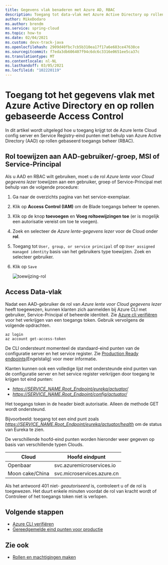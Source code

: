 ```yaml
---
title: Gegevens vlak benaderen met Azure AD, RBAC
description: Toegang tot data-vlak met Azure Active Directory op rollen gebaseerd toegangs beheer.
author: MikeDodaro
ms.author: brendm
ms.service: spring-cloud
ms.topic: how-to
ms.date: 02/04/2021
ms.custom: devx-track-java
ms.openlocfilehash: 2909d40fbc7cb5b310ea17f17a6e683ce47638ce
ms.sourcegitcommit: f7eda3db606407f94c6dc6c3316e0651ee5ca37c
ms.translationtype: MT
ms.contentlocale: nl-NL
ms.lasthandoff: 03/05/2021
ms.locfileid: "102220119"
---
```

# <a name="access-the-data-plane-with-azure-active-directory-and-role-based-access-control"></a>Toegang tot het gegevens vlak met Azure Active Directory en op rollen gebaseerde Access Control

In dit artikel wordt uitgelegd hoe u toegang krijgt tot de Azure lente Cloud config server en Service Registry-eind punten met behulp van Azure Active Directory (AAD) op rollen gebaseerd toegangs beheer (RBAC).

## <a name="assign-role-to-aad-usergroup-msi-or-service-principal"></a>Rol toewijzen aan AAD-gebruiker/-groep, MSI of Service-Principal

Als u AAD en RBAC wilt gebruiken, moet u de rol *Azure lente voor Cloud gegevens lezer* toewijzen aan een gebruiker, groep of Service-Principal met behulp van de volgende procedure:

1. Ga naar de overzichts pagina van het service-exemplaar.

2. Klik op **Access Control (IAM)** om de Blade toegangs beheer te openen.

3. Klik op de knop **toevoegen** en **Voeg roltoewijzingen toe** (er is mogelijk een autorisatie vereist om toe te voegen).

4. Zoek en selecteer de *Azure lente-gegevens lezer* voor de Cloud onder **rol**.
5. Toegang tot `User, group, or service principal` of op `User assigned managed identity` basis van het gebruikers type toewijzen. Zoek en selecteer gebruiker.  
6. Klik op `Save`

   ![toewijzing-rol](media/access-data-plane-aad-rbac/assign-data-reader-role.png)

## <a name="access-data-plane"></a>Access Data-vlak

Nadat een AAD-gebruiker de rol van *Azure lente voor Cloud gegevens lezer* heeft toegewezen, kunnen klanten zich aanmelden bij Azure CLI met gebruiker, Service-Principal of beheerde identiteit.  Zie [Azure cli verifiëren](https://docs.microsoft.com/cli/azure/authenticate-azure-cli) voor het verkrijgen van een toegangs token.  Gebruik vervolgens de volgende opdrachten.

```azurecli
az login
az account get-access-token
```

De CLI ondersteunt momenteel de standaard-eind punten van de configuratie server en het service register. Zie [Production Ready endpoints](https://docs.spring.io/spring-boot/docs/current/reference/htmlsingle/#production-ready-endpoints)(Engelstalig) voor meer informatie. 

Klanten kunnen ook een volledige lijst met ondersteunde eind punten van de configuratie server en het service register verkrijgen door toegang te krijgen tot eind punten:
* *https://SERVICE_NAME.Root_Endpoint/eureka/actuator/*
* *https://SERVICE_NAME.Root_Endpoint/config/actuator/* 

Het toegangs token in de header biedt autorisatie. Alleen de methode GET wordt ondersteund.

Bijvoorbeeld: toegang tot een eind punt zoals *https://SERVICE_NAME.Root_Endpoint/eureka/actuator/health* om de status van Eureka te zien.

De verschillende hoofd-eind punten worden hieronder weer gegeven op basis van verschillende typen Clouds.

| Cloud          | Hoofd eindpunt              |
| -------------- | -------------------------- |
| Openbaar         | svc.azuremicroservices.io  |
| Moon cake/China | svc.microservices.azure.cn |

Als het antwoord 401 niet- *geautoriseerd* is, controleert u of de rol is toegewezen.  Het duurt enkele minuten voordat de rol van kracht wordt of Controleer of het toegangs token niet is verlopen.

## <a name="next-steps"></a>Volgende stappen
* [Azure CLI verifiëren](https://docs.microsoft.com/cli/azure/authenticate-azure-cli)
* [Gereedgemelde eind punten voor productie](https://docs.spring.io/spring-boot/docs/current/reference/htmlsingle/#production-ready-endpoints)

## <a name="see-also"></a>Zie ook
* [Rollen en machtigingen maken](spring-cloud-howto-permissions.md)